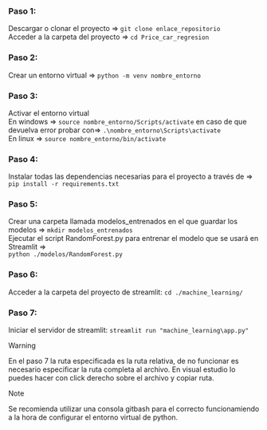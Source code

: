 ### Paso 1:
Descargar o clonar el proyecto => `git clone enlace_repositorio`<br>
Acceder a la carpeta del proyecto => `cd Price_car_regresion`<br>

### Paso 2:
Crear un entorno virtual => `python -m venv nombre_entorno`

### Paso 3:
Activar el entorno virtual <br>
En windows => `source nombre_entorno/Scripts/activate` en caso de que devuelva error probar con=> `.\nombre_entorno\Scripts\activate`<br>
En linux => `source nombre_entorno/bin/activate`

### Paso 4:
Instalar todas las dependencias necesarias para el proyecto a través de => `pip install -r requirements.txt`

### Paso 5:
Crear una carpeta llamada modelos_entrenados en el que guardar los modelos => `mkdir modelos_entrenados` <br> 
Ejecutar el script RandomForest.py para entrenar el modelo que se usará en Streamlit => <br>
`python ./modelos/RandomForest.py` <br> 

### Paso 6:
Acceder a la carpeta del proyecto de streamlit: `cd ./machine_learning/`

### Paso 7:
Iniciar el servidor de streamlit:  `streamlit run "machine_learning\app.py"`

> [!WARNING]  
> En el paso 7 la ruta especificada es la ruta relativa, de no funcionar es necesario especificar la ruta completa al archivo.
> En visual estudio lo puedes hacer con click derecho sobre el archivo y copiar ruta.

> [!NOTE]  
> Se recomienda utilizar una consola gitbash para el correcto funcionamiendo a la hora de configurar el entorno virtual de python.
> 
